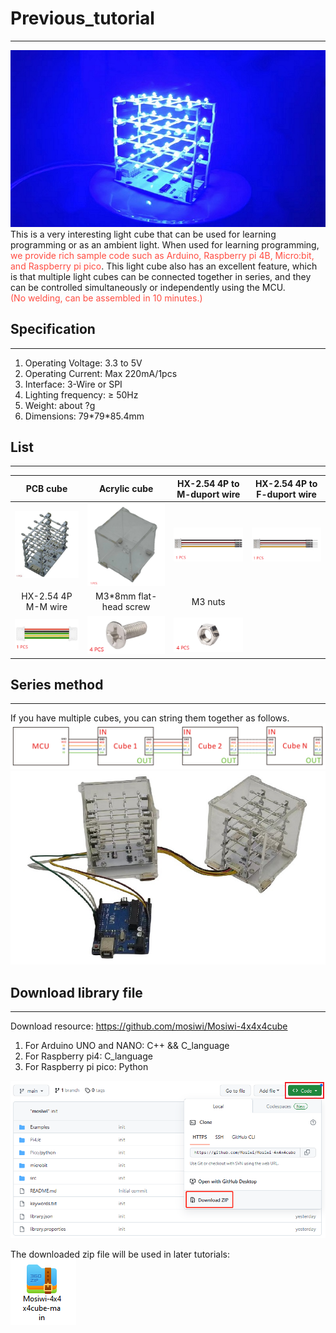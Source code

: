 # Previous_tutorial  
-------------------
![Img](./_static/previous_tutorial/1img.jpg)  
This is a very interesting light cube that can be used for learning programming or as an ambient light. When used for learning programming, <span style="color: rgb(255, 76, 65);">we provide rich sample code such as Arduino, Raspberry pi 4B, Micro:bit, and Raspberry pi pico</span>. This light cube also has an excellent feature, which is that multiple light cubes can be connected together in series, and they can be controlled simultaneously or independently using the MCU.    
<span style="color: rgb(255, 76, 65);">(No welding, can be assembled in 10 minutes.)</span>   

## Specification     
----------------
1. Operating Voltage: 3.3 to 5V  
2. Operating Current: Max 220mA/1pcs  
3. Interface: 3-Wire or SPI  
4. Lighting frequency: ≥ 50Hz  
5. Weight: about ?g  
6. Dimensions: 79\*79\*85.4mm  

## List    
-------
| PCB cube | Acrylic cube | HX-2.54 4P to M-duport wire | HX-2.54 4P to F-duport wire |
| :--: | :--: | :--: | :--: |
| ![Img](./_static/previous_tutorial/2img.jpg) | ![Img](./_static/previous_tutorial/3img.png) | ![Img](./_static/previous_tutorial/5img.png) | ![Img](./_static/previous_tutorial/4img.png) |    
| HX-2.54 4P M-M wire | M3\*8mm flat-head screw | M3 nuts |  |    
| ![Img](./_static/previous_tutorial/6img.png) | ![Img](./_static/previous_tutorial/7img.png) | ![Img](./_static/previous_tutorial/8img.png) |  |   

## Series method  
----------------
If you have multiple cubes, you can string them together as follows.    
![Img](./_static/previous_tutorial/9img.png)    
![Img](./_static/previous_tutorial/10img.jpg)

## Download library file     
------------------------
Download resource: <https://github.com/mosiwi/Mosiwi-4x4x4cube>  
1. For Arduino UNO and NANO: C++ && C_language  
2. For Raspberry pi4: C_language    
3. For Raspberry pi pico: Python 

![Img](./_static/previous_tutorial/11img.png)

The downloaded zip file will be used in later tutorials:  
![Img](./_static/previous_tutorial/12img.png)

